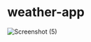 # weather-app



![Screenshot (5)](https://github.com/HolyTonyyyy/weather-app/assets/129125608/abc8c548-943e-411e-9314-052d66321c6c)
